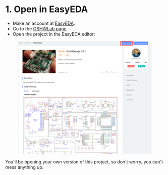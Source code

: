 # 1. Open in EasyEDA

* Make an account at [EasyEDA](https://easyeda.com/).&#x20;
* Go to the [OSHWLab page](https://oshwlab.com/andreasdahl1987/dahl-design-cb1).
* Open the project in the EasyEDA editor:

<figure><img src="../../../.gitbook/assets/image (69).png" alt=""><figcaption></figcaption></figure>



You'll be opening your own version of this project, so don't worry, you can't mess anything up.&#x20;

